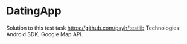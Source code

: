 # DatingApp
Solution to this test task https://github.com/psyh/testlib
Technologies: Android SDK, Google Map API.
